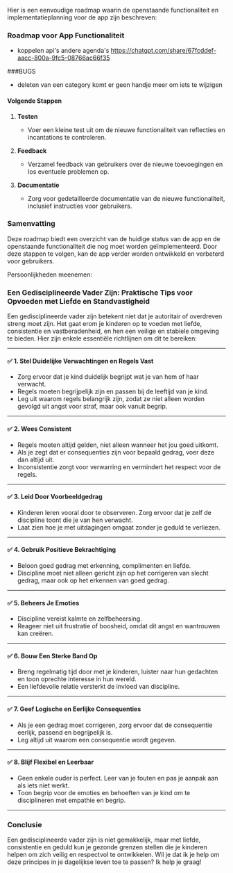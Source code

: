 Hier is een eenvoudige roadmap waarin de openstaande functionaliteit en implementatieplanning voor de app zijn beschreven:

### Roadmap voor App Functionaliteit
- koppelen api's andere agenda's
https://chatgpt.com/share/67fcddef-aacc-800a-9fc5-08766ac66f35

###BUGS
- deleten van een category komt er geen handje meer om iets te wijzigen




#### Volgende Stappen
1. **Testen**
   - Voer een kleine test uit om de nieuwe functionaliteit van reflecties en incantations te controleren.
  
2. **Feedback**
   - Verzamel feedback van gebruikers over de nieuwe toevoegingen en los eventuele problemen op.

3. **Documentatie**
   - Zorg voor gedetailleerde documentatie van de nieuwe functionaliteit, inclusief instructies voor gebruikers.

### Samenvatting
Deze roadmap biedt een overzicht van de huidige status van de app en de openstaande functionaliteit die nog moet worden geïmplementeerd. Door deze stappen te volgen, kan de app verder worden ontwikkeld en verbeterd voor gebruikers.


Persoonlijkheden meenemen:

### Een Gedisciplineerde Vader Zijn: Praktische Tips voor Opvoeden met Liefde en Standvastigheid

Een gedisciplineerde vader zijn betekent niet dat je autoritair of overdreven streng moet zijn. Het gaat erom je kinderen op te voeden met liefde, consistentie en vastberadenheid, en hen een veilige en stabiele omgeving te bieden. Hier zijn enkele essentiële richtlijnen om dit te bereiken:

---

#### ✅ 1. Stel Duidelijke Verwachtingen en Regels Vast
- Zorg ervoor dat je kind duidelijk begrijpt wat je van hem of haar verwacht.
- Regels moeten begrijpelijk zijn en passen bij de leeftijd van je kind.
- Leg uit waarom regels belangrijk zijn, zodat ze niet alleen worden gevolgd uit angst voor straf, maar ook vanuit begrip.

---

#### ✅ 2. Wees Consistent
- Regels moeten altijd gelden, niet alleen wanneer het jou goed uitkomt.
- Als je zegt dat er consequenties zijn voor bepaald gedrag, voer deze dan altijd uit.
- Inconsistentie zorgt voor verwarring en vermindert het respect voor de regels.

---

#### ✅ 3. Leid Door Voorbeeldgedrag
- Kinderen leren vooral door te observeren. Zorg ervoor dat je zelf de discipline toont die je van hen verwacht.
- Laat zien hoe je met uitdagingen omgaat zonder je geduld te verliezen.

---

#### ✅ 4. Gebruik Positieve Bekrachtiging
- Beloon goed gedrag met erkenning, complimenten en liefde.
- Discipline moet niet alleen gericht zijn op het corrigeren van slecht gedrag, maar ook op het erkennen van goed gedrag.

---

#### ✅ 5. Beheers Je Emoties
- Discipline vereist kalmte en zelfbeheersing.
- Reageer niet uit frustratie of boosheid, omdat dit angst en wantrouwen kan creëren.

---

#### ✅ 6. Bouw Een Sterke Band Op
- Breng regelmatig tijd door met je kinderen, luister naar hun gedachten en toon oprechte interesse in hun wereld.
- Een liefdevolle relatie versterkt de invloed van discipline.

---

#### ✅ 7. Geef Logische en Eerlijke Consequenties
- Als je een gedrag moet corrigeren, zorg ervoor dat de consequentie eerlijk, passend en begrijpelijk is.
- Leg altijd uit waarom een consequentie wordt gegeven.

---

#### ✅ 8. Blijf Flexibel en Leerbaar
- Geen enkele ouder is perfect. Leer van je fouten en pas je aanpak aan als iets niet werkt.
- Toon begrip voor de emoties en behoeften van je kind om te disciplineren met empathie en begrip.

---

### Conclusie
Een gedisciplineerde vader zijn is niet gemakkelijk, maar met liefde, consistentie en geduld kun je gezonde grenzen stellen die je kinderen helpen om zich veilig en respectvol te ontwikkelen. Wil je dat ik je help om deze principes in je dagelijkse leven toe te passen? Ik help je graag!

